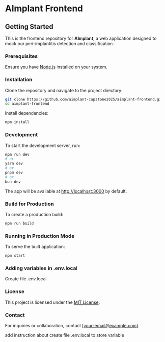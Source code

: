 # AImplant Frontend

## Getting Started

This is the frontend repository for **AImplant**, a web application designed to mock our peri-implantitis detection and classification.

### Prerequisites

Ensure you have [Node.js](https://nodejs.org/) installed on your system.

### Installation

Clone the repository and navigate to the project directory:

```bash
git clone https://github.com/aimplant-capstone2025/aimplant-frontend.git
cd aimplant-frontend
```

Install dependencies:

```bash
npm install
```

### Development

To start the development server, run:

```bash
npm run dev
# or
yarn dev
# or
pnpm dev
# or
bun dev
```

The app will be available at [http://localhost:3000](http://localhost:3000) by default.

### Build for Production

To create a production build:

```bash
npm run build
```

### Running in Production Mode

To serve the built application:

```bash
npm start
```

### Adding variables in .env.local

Create file .env.local

### License

This project is licensed under the [MIT License](LICENSE).

### Contact

For inquiries or collaboration, contact [[your-email@example.com](mailto\:your-email@example.com)].

add instruction about create file .env.local to store variable

